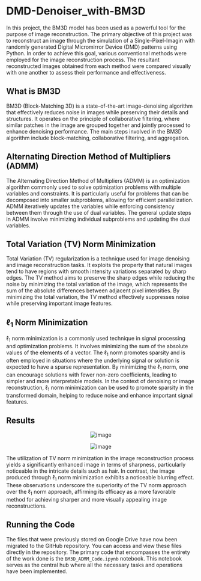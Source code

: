 # DMD-Denoiser_with-BM3D
In this project, the BM3D model has been used as a powerful tool for the purpose of image reconstruction. The primary objective of this project was to reconstruct an image through the simulation of a Single-Pixel-Imagin with randomly generated Digital Micromirror Device (DMD) patterns using Python. In order to achieve this goal, various conventional methods were employed for the image reconstruction process. The resultant reconstructed images obtained from each method were compared visually with one another to assess their performance and effectiveness.

## What is BM3D

BM3D (Block-Matching 3D) is a state-of-the-art image-denoising algorithm that effectively reduces noise in images while preserving their details and structures. It operates on the principle of collaborative filtering, where similar patches in the image are grouped together and jointly processed to enhance denoising performance. The main steps involved in the BM3D algorithm include block-matching, collaborative filtering, and aggregation.

## Alternating Direction Method of Multipliers (ADMM)

The Alternating Direction Method of Multipliers (ADMM) is an optimization algorithm commonly used to solve optimization problems with multiple variables and constraints. It is particularly useful for problems that can be decomposed into smaller subproblems, allowing for efficient parallelization. ADMM iteratively updates the variables while enforcing consistency between them through the use of dual variables. The general update steps in ADMM involve minimizing individual subproblems and updating the dual variables.

## Total Variation (TV) Norm Minimization

Total Variation (TV) regularization is a technique used for image denoising and image reconstruction tasks. It exploits the property that natural images tend to have regions with smooth intensity variations separated by sharp edges. The TV method aims to preserve the sharp edges while reducing the noise by minimizing the total variation of the image, which represents the sum of the absolute differences between adjacent pixel intensities. By minimizing the total variation, the TV method effectively suppresses noise while preserving important image features.

## $\ell_1$ Norm Minimization

$\ell_1$ norm minimization is a commonly used technique in signal processing and optimization problems. It involves minimizing the sum of the absolute values of the elements of a vector. The $\ell_1$ norm promotes sparsity and is often employed in situations where the underlying signal or solution is expected to have a sparse representation. By minimizing the $\ell_1$ norm, one can encourage solutions with fewer non-zero coefficients, leading to simpler and more interpretable models. In the context of denoising or image reconstruction, $\ell_1$ norm minimization can be used to promote sparsity in the transformed domain, helping to reduce noise and enhance important signal features.


## Results

<div align='center'>

![image](https://github.com/baturalpguven/DMD-Denoiser_with-BM3D/assets/77858949/f7909cc5-1d28-41fe-ad68-c65dec4e9714)

![image](https://github.com/baturalpguven/DMD-Denoiser_with-BM3D/assets/77858949/d6b82941-0f4d-443d-8c74-a169a020e6d5)
</div>

The utilization of TV norm minimization in the image reconstruction process yields a significantly enhanced image in terms of sharpness, particularly noticeable in the intricate details such as hair. In contrast, the image produced through $\ell_1$ norm minimization exhibits a noticeable blurring effect. These observations underscore the superiority of the TV norm approach over the $\ell_1$ norm approach, affirming its efficacy as a more favorable method for achieving sharper and more visually appealing image reconstructions.

## Running the Code

The files that were previously stored on Google Drive have now been migrated to the GitHub repository. You can access and view these files directly in the repository. The primary code that encompasses the entirety of the work done is the `BM3D_ADMM_Code.ipynb` notebook. This notebook serves as the central hub where all the necessary tasks and operations have been implemented.
